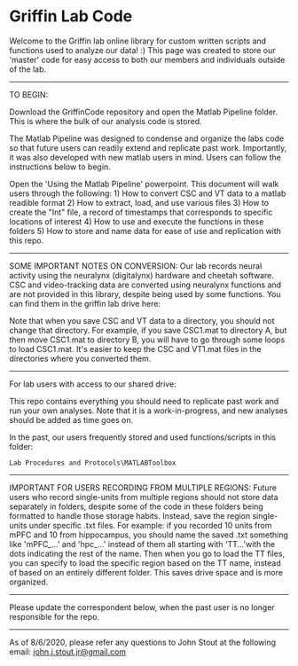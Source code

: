 # Griffin Lab Code

Welcome to the Griffin lab online library for custom written scripts and functions used to
analyze our data! :) This page was created to store our 'master' code for easy access to both 
our members and individuals outside of the lab.
__________________________________________________________________________________________________________

TO BEGIN:

Download the GriffinCode repository and open the Matlab Pipeline folder. This is where the bulk of our 
analysis code is stored. 

The Matlab Pipeline was designed to condense and organize the labs code so that future users can readily 
extend and replicate past work. Importantly, it was also developed with new matlab users in mind. Users 
can follow the instructions below to begin.

Open the 'Using the Matlab Pipeline' powerpoint. This document will walk users through the following:
    1) How to convert CSC and VT data to a matlab readible format
    2) How to extract, load, and use various files
    3) How to create the "Int" file, a record of timestamps that corresponds to specific locations of interest
    4) How to use and execute the functions in these folders
    5) How to store and name data for ease of use and replication with this repo.
__________________________________________________________________________________________________________

SOME IMPORTANT NOTES ON CONVERSION: 
Our lab records neural activity using the neuralynx (digitalynx) hardware and cheetah software.
CSC and video-tracking data are converted using neuralynx functions and are not provided in this
library, despite being used by some functions. You can find them in the griffin lab drive here:

Note that when you save CSC and VT data to a directory, you should not change that directory. For example,
if you save CSC1.mat to directory A, but then move CSC1.mat to directory B, you will have to go through some
loops to load CSC1.mat. It's easier to keep the CSC and VT1.mat files in the directories where you converted them.

__________________________________________________________________________________________________________

For lab users with access to our shared drive:

This repo contains everything you should need to replicate past work and run your own analyses. Note that
it is a work-in-progress, and new analyses should be added as time goes on. 

In the past, our users frequently stored and used functions/scripts in this folder:

~~~
Lab Procedures and Protocols\MATLABToolbox
~~~

__________________________________________________________________________________________________________              

IMPORTANT FOR USERS RECORDING FROM MULTIPLE REGIONS:
Future users who record single-units from multiple regions should not store data separately in
folders, despite some of the code in these folders being formatted to handle those storage habits. 
Instead, save the region single-units under specific .txt files. For example: if you recorded 10 units 
from mPFC and 10 from hippocampus, you should name the saved .txt something like 'mPFC_...' and 'hpc_...' 
instead of them all starting with 'TT...'with the dots indicating the rest of the name. Then when you go 
to load the TT files, you can specify to load the specific region based on the TT name, instead of based 
on an entirely different folder. This saves drive space and is more organized.

__________________________________________________________________________________________________________

Please update the correspondent below, when the past user is no longer responsible for the repo.
__________________________________________________________________________________________________________

As of 8/6/2020, please refer any questions to John Stout at the following email: john.j.stout.jr@gmail.com




